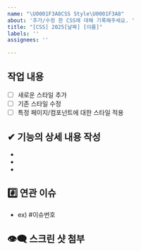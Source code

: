 ```yaml
---
name: "\U0001F3A8CSS Style\U0001F3A8"
about: '추가/수정 한 CSS에 대해 기록해주세요. '
title: "[CSS] 2025[날짜] [이름]"
labels: ''
assignees: ''

---
```


##  작업 내용
- [ ] 새로운 스타일 추가
- [ ] 기존 스타일 수정
- [ ] 특정 페이지/컴포넌트에 대한 스타일 적용

## ✔ 기능의 상세 내용 작성
-  
-  
-  

## #️⃣ 연관 이슈 
- ex) #이슈번호 

## 👁‍🗨 스크린 샷 첨부
